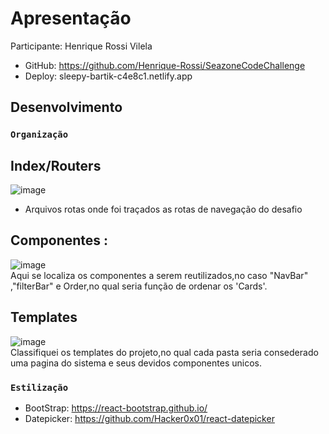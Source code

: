 # Apresentação

Participante: Henrique Rossi Vilela <br />
- GitHub: https://github.com/Henrique-Rossi/SeazoneCodeChallenge <br />
- Deploy: sleepy-bartik-c4e8c1.netlify.app<br />


## Desenvolvimento
### `Organização`
## Index/Routers <br />

![image](https://user-images.githubusercontent.com/62766483/116942925-e84e4b00-ac48-11eb-8675-828749a66b54.png)<br />
- Arquivos rotas onde foi traçados as rotas de navegação do desafio

## Componentes :
![image](https://user-images.githubusercontent.com/62766483/116942447-fe0f4080-ac47-11eb-8f1a-765a5cc342d5.png) <br />
 Aqui se localiza os componentes a serem reutilizados,no caso "NavBar" ,"filterBar" e Order,no qual seria função de ordenar os 'Cards'.

## Templates 
![image](https://user-images.githubusercontent.com/62766483/116942750-93aad000-ac48-11eb-82db-e009b7f6e410.png) <br />
 Classifiquei os templates do projeto,no qual  cada pasta seria consederado uma pagina do sistema e seus devidos componentes unicos.
### `Estilização`

- BootStrap:  https://react-bootstrap.github.io/<br />
- Datepicker: https://github.com/Hacker0x01/react-datepicker<br />
